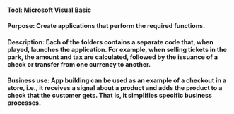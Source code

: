 #### Tool: Microsoft Visual Basic

#### Purpose: Create applications that perform the required functions.

#### Description: Each of the folders contains a separate code that, when played, launches the application. For example, when selling tickets in the park, the amount and tax are calculated, followed by the issuance of a check or transfer from one currency to another.

#### Business use: App building can be used as an example of a checkout in a store, i.e., it receives a signal about a product and adds the product to a check that the customer gets. That is, it simplifies specific business processes.
